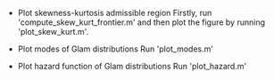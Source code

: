 - Plot skewness-kurtosis admissible region
Firstly, run 'compute_skew_kurt_frontier.m' and then plot the figure by running 'plot_skew_kurt.m'.

- Plot modes of Glam distributions
Run 'plot_modes.m'

- Plot hazard function of Glam distributions
Run 'plot_hazard.m'
